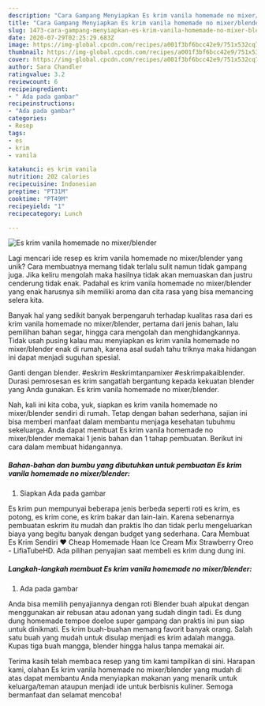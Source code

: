 ```yaml
---
description: "Cara Gampang Menyiapkan Es krim vanila homemade no mixer/blender, Bikin Ngiler"
title: "Cara Gampang Menyiapkan Es krim vanila homemade no mixer/blender, Bikin Ngiler"
slug: 1473-cara-gampang-menyiapkan-es-krim-vanila-homemade-no-mixer-blender-bikin-ngiler
date: 2020-07-29T02:25:29.683Z
image: https://img-global.cpcdn.com/recipes/a001f3bf6bcc42e9/751x532cq70/es-krim-vanila-homemade-no-mixerblender-foto-resep-utama.jpg
thumbnail: https://img-global.cpcdn.com/recipes/a001f3bf6bcc42e9/751x532cq70/es-krim-vanila-homemade-no-mixerblender-foto-resep-utama.jpg
cover: https://img-global.cpcdn.com/recipes/a001f3bf6bcc42e9/751x532cq70/es-krim-vanila-homemade-no-mixerblender-foto-resep-utama.jpg
author: Sara Chandler
ratingvalue: 3.2
reviewcount: 6
recipeingredient:
- " Ada pada gambar"
recipeinstructions:
- "Ada pada gambar"
categories:
- Resep
tags:
- es
- krim
- vanila

katakunci: es krim vanila 
nutrition: 202 calories
recipecuisine: Indonesian
preptime: "PT31M"
cooktime: "PT49M"
recipeyield: "1"
recipecategory: Lunch

---
```



![Es krim vanila homemade no mixer/blender](https://img-global.cpcdn.com/recipes/a001f3bf6bcc42e9/751x532cq70/es-krim-vanila-homemade-no-mixerblender-foto-resep-utama.jpg)

Lagi mencari ide resep es krim vanila homemade no mixer/blender yang unik? Cara membuatnya memang tidak terlalu sulit namun tidak gampang juga. Jika keliru mengolah maka hasilnya tidak akan memuaskan dan justru cenderung tidak enak. Padahal es krim vanila homemade no mixer/blender yang enak harusnya sih memiliki aroma dan cita rasa yang bisa memancing selera kita.

Banyak hal yang sedikit banyak berpengaruh terhadap kualitas rasa dari es krim vanila homemade no mixer/blender, pertama dari jenis bahan, lalu pemilihan bahan segar, hingga cara mengolah dan menghidangkannya. Tidak usah pusing kalau mau menyiapkan es krim vanila homemade no mixer/blender enak di rumah, karena asal sudah tahu triknya maka hidangan ini dapat menjadi suguhan spesial.

Ganti dengan blender. #eskrim #eskrimtanpamixer #eskrimpakaiblender. Durasi pemrosesan es krim sangatlah bergantung kepada kekuatan blender yang Anda gunakan. Es krim vanila homemade no mixer/blender.


Nah, kali ini kita coba, yuk, siapkan es krim vanila homemade no mixer/blender sendiri di rumah. Tetap dengan bahan sederhana, sajian ini bisa memberi manfaat dalam membantu menjaga kesehatan tubuhmu sekeluarga. Anda dapat membuat Es krim vanila homemade no mixer/blender memakai 1 jenis bahan dan 1 tahap pembuatan. Berikut ini cara dalam membuat hidangannya.

<!--inarticleads1-->

##### Bahan-bahan dan bumbu yang dibutuhkan untuk pembuatan Es krim vanila homemade no mixer/blender:

1. Siapkan  Ada pada gambar


Es krim pun mempunyai beberapa jenis berbeda seperti roti es krim, es potong, es krim cone, es krim bakar dan lain-lain. Karena sebenarnya pembuatan eskrim itu mudah dan praktis lho dan tidak perlu mengeluarkan biaya yang begitu banyak dengan budget yang sederhana. Cara Membuat Es Krim Sendiri ❤ Cheap Homemade Haan Ice Cream Mix Strawberry Oreo - LifiaTubeHD. Ada pilihan penyajian saat membeli es krim dung dung ini. 

<!--inarticleads2-->

##### Langkah-langkah membuat Es krim vanila homemade no mixer/blender:

1. Ada pada gambar


Anda bisa memilih penyajiannya dengan roti Blender buah alpukat dengan menggunakan air rebusan atau adonan yang sudah dingin tadi. Es dung dung homemade tempoe doeloe super gampang dan praktis ini pun siap untuk dinikmati. Es krim buah-buahan memang favorit banyak orang. Salah satu buah yang mudah untuk disulap menjadi es krim adalah mangga. Kupas tiga buah mangga, blender hingga halus tanpa memakai air. 

Terima kasih telah membaca resep yang tim kami tampilkan di sini. Harapan kami, olahan Es krim vanila homemade no mixer/blender yang mudah di atas dapat membantu Anda menyiapkan makanan yang menarik untuk keluarga/teman ataupun menjadi ide untuk berbisnis kuliner. Semoga bermanfaat dan selamat mencoba!
